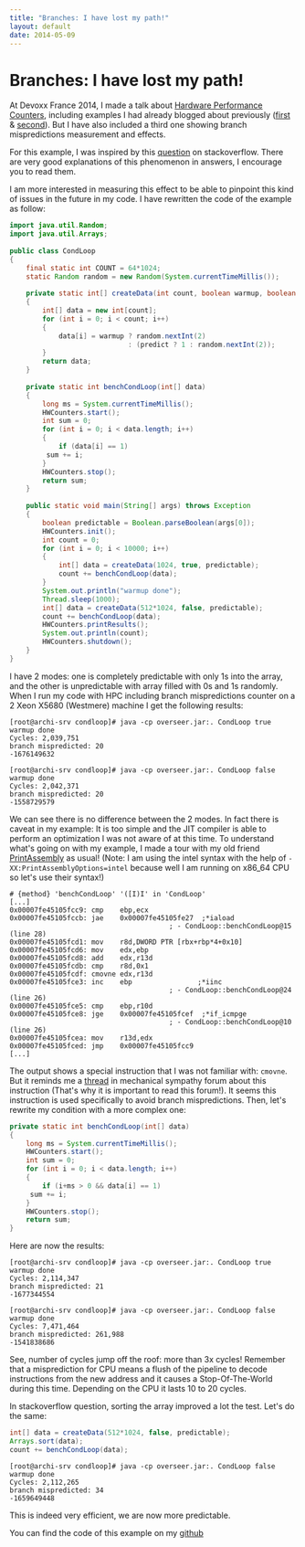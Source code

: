 ```yaml
---
title: "Branches: I have lost my path!"
layout: default
date: 2014-05-09
---
```

# Branches: I have lost my path!

At Devoxx France 2014, I made a talk about [Hardware Performance Counters](https://jpbempel.github.io/2013/08/02/hardware-performance-counters.html), including examples I had already blogged about previously ([first](https://jpbempel.github.io/2013/10/30/hardware-performance-counters-atomic-vs-standard-incrementation.html) & [second](https://jpbempel.github.io/2013/12/17/arraylist-vs-linkedlist.html)). But I have also included a third one showing branch mispredictions measurement and effects.

For this example, I was inspired by this [question](http://stackoverflow.com/questions/11227809/why-is-processing-a-sorted-array-faster-than-an-unsorted-array) on stackoverflow. There are very good explanations of this phenomenon in answers, I encourage you to read them.

I am more interested in measuring this effect to be able to pinpoint this kind of issues in the future in my code. I have rewritten the code of the example as follow:

```java
import java.util.Random;
import java.util.Arrays;
 
public class CondLoop
{
    final static int COUNT = 64*1024;
    static Random random = new Random(System.currentTimeMillis());
 
    private static int[] createData(int count, boolean warmup, boolean predict)
    {
        int[] data = new int[count];
        for (int i = 0; i < count; i++)
        {
            data[i] = warmup ? random.nextInt(2)
                             : (predict ? 1 : random.nextInt(2));
        }
        return data;
    }
     
    private static int benchCondLoop(int[] data)
    {
        long ms = System.currentTimeMillis();
        HWCounters.start();
        int sum = 0;
        for (int i = 0; i < data.length; i++)
        {
            if (data[i] == 1)
         sum += i;
        }
        HWCounters.stop();
        return sum;
    }
 
    public static void main(String[] args) throws Exception
    {
        boolean predictable = Boolean.parseBoolean(args[0]);
        HWCounters.init();
        int count = 0;
        for (int i = 0; i < 10000; i++)
        {
            int[] data = createData(1024, true, predictable);
            count += benchCondLoop(data);
        }
        System.out.println("warmup done");
        Thread.sleep(1000);
        int[] data = createData(512*1024, false, predictable);
        count += benchCondLoop(data);
        HWCounters.printResults();
        System.out.println(count);
        HWCounters.shutdown();
    }
}
```

I have 2 modes: one is completely predictable with only 1s into the array, and the other is unpredictable with array filled with 0s and 1s randomly.
When I run my code with HPC including branch mispredictions counter on a 2 Xeon X5680 (Westmere) machine I get the following results:
```
[root@archi-srv condloop]# java -cp overseer.jar:. CondLoop true
warmup done
Cycles: 2,039,751
branch mispredicted: 20
-1676149632

[root@archi-srv condloop]# java -cp overseer.jar:. CondLoop false
warmup done
Cycles: 2,042,371
branch mispredicted: 20
-1558729579
```
We can see there is no difference between the 2 modes. In fact there is caveat in my example: It is too simple and the JIT compiler is able to perform an optimization I was not aware of at this time. To understand what's going on with my example, I made a tour with my old friend [PrintAssembly](https://jpbempel.github.io/2012/10/16/how-to-print-disassembly-from-JIT-code.html) as usual! (Note: I am using the intel syntax with the help of `-XX:PrintAssemblyOptions=intel` because well I am running on x86_64 CPU so let's use their syntax!)
```
# {method} 'benchCondLoop' '([I)I' in 'CondLoop'
[...]
0x00007fe45105fcc9: cmp    ebp,ecx
0x00007fe45105fccb: jae    0x00007fe45105fe27  ;*iaload
                                       ; - CondLoop::benchCondLoop@15 (line 28)
0x00007fe45105fcd1: mov    r8d,DWORD PTR [rbx+rbp*4+0x10]
0x00007fe45105fcd6: mov    edx,ebp
0x00007fe45105fcd8: add    edx,r13d
0x00007fe45105fcdb: cmp    r8d,0x1
0x00007fe45105fcdf: cmovne edx,r13d
0x00007fe45105fce3: inc    ebp                ;*iinc
                                       ; - CondLoop::benchCondLoop@24 (line 26)
0x00007fe45105fce5: cmp    ebp,r10d
0x00007fe45105fce8: jge    0x00007fe45105fcef  ;*if_icmpge
                                       ; - CondLoop::benchCondLoop@10 (line 26)
0x00007fe45105fcea: mov    r13d,edx
0x00007fe45105fced: jmp    0x00007fe45105fcc9
[...]
``` 

The output shows a special instruction that I was not familiar with: `cmovne`. But it reminds me a [thread](https://groups.google.com/d/msg/mechanical-sympathy/xNpCA8yjItI/5hEMV0lWv0wJ) in mechanical sympathy forum about this instruction (That's why it is important to read this forum!).
It seems this instruction is used specifically to avoid branch mispredictions.
Then, let's rewrite my condition with a more complex one:
```java
private static int benchCondLoop(int[] data)
{
    long ms = System.currentTimeMillis();
    HWCounters.start();
    int sum = 0;
    for (int i = 0; i < data.length; i++)
    {
        if (i+ms > 0 && data[i] == 1)
     sum += i;
    }
    HWCounters.stop();
    return sum;
}
``` 
Here are now the results:
``` 
[root@archi-srv condloop]# java -cp overseer.jar:. CondLoop true
warmup done
Cycles: 2,114,347
branch mispredicted: 21
-1677344554

[root@archi-srv condloop]# java -cp overseer.jar:. CondLoop false
warmup done
Cycles: 7,471,464
branch mispredicted: 261,988
-1541838686
```
See, number of cycles jump off the roof: more than 3x cycles! Remember that a misprediction for CPU means a flush of the pipeline to decode instructions from the new address and it causes a Stop-Of-The-World during this time. Depending on the CPU it lasts 10 to 20 cycles.

In stackoverflow question, sorting the array improved a lot the test. Let's do the same:
```java
int[] data = createData(512*1024, false, predictable);
Arrays.sort(data);
count += benchCondLoop(data);
```
```
[root@archi-srv condloop]# java -cp overseer.jar:. CondLoop false
warmup done
Cycles: 2,112,265
branch mispredicted: 34
-1659649448
```
This is indeed very efficient, we are now more predictable.

You can find the code of this example on my [github](https://github.com/jpbempel/presentations/blob/master/hpc/condloop/CondLoop.java)
